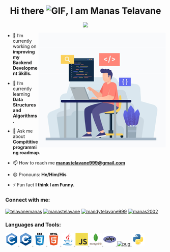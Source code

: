 
<h1 align="center">Hi there <img alt="GIF" src="https://github.com/TheDudeThatCode/TheDudeThatCode/blob/master/Assets/Hi.gif?raw=true" width="40" />, I am Manas Telavane</h1>
<p align="center">
  <img src="https://readme-typing-svg.demolab.com/?lines=A+Compititive+Programmer!;A+Full+Stack+Web+Developer!;A+Open+Source+Contributor!&font=Fira%20Code&center=true&width=380&height=50&duration=4000&pause=1000">
</p>

<!-- <p align="left"> <a href="https://twitter.com/telavanemanas" target="blank"><img src="https://img.shields.io/twitter/follow/telavanemanas?logo=twitter&style=for-the-badge" alt="telavanemanas" /></a> </p> -->
<img align="right" alt="cod" width="400" src="https://raw.githubusercontent.com/manastelavane/imagereadme/main/2842680.jpg">

- 🔭 I’m currently working on **improving my Backend Development Skills.**

- 🌱 I’m currently learning **Data Structures and Algorithms.**

- 💬 Ask me about **Compititive programming roadmap.**

- 📫 How to reach me **manastelavane999@gmail.com**
- 😄 Pronouns: **He/Him/His**

- ⚡ Fun fact **I think I am Funny.**

<h3 align="left">Connect with me:</h3>
<p align="left">
<a href="https://twitter.com/telavanemanas" target="blank"><img align="center" src="https://raw.githubusercontent.com/rahuldkjain/github-profile-readme-generator/master/src/images/icons/Social/twitter.svg" alt="telavanemanas" height="30" width="40" /></a>
<a href="https://linkedin.com/in/manastelavane" target="blank"><img align="center" src="https://raw.githubusercontent.com/rahuldkjain/github-profile-readme-generator/master/src/images/icons/Social/linked-in-alt.svg" alt="manastelavane" height="30" width="40" /></a>
<a href="https://instagram.com/mandytelavane999" target="blank"><img align="center" src="https://raw.githubusercontent.com/rahuldkjain/github-profile-readme-generator/master/src/images/icons/Social/instagram.svg" alt="mandytelavane999" height="30" width="40" /></a>
<a href="https://www.codechef.com/users/manas2002" target="blank"><img align="center" src="https://cdn.jsdelivr.net/npm/simple-icons@3.1.0/icons/codechef.svg" alt="manas2002" height="30" width="40" /></a>
</p>

<h3 align="left">Languages and Tools:</h3>
<p align="left"> <a href="https://www.cprogramming.com/" target="_blank"> <img src="https://raw.githubusercontent.com/devicons/devicon/master/icons/c/c-original.svg" alt="c" width="40" height="40"/> </a> <a href="https://www.w3schools.com/cpp/" target="_blank"> <img src="https://raw.githubusercontent.com/devicons/devicon/master/icons/cplusplus/cplusplus-original.svg" alt="cplusplus" width="40" height="40"/> </a> <a href="https://www.w3schools.com/css/" target="_blank"> <img src="https://raw.githubusercontent.com/devicons/devicon/master/icons/css3/css3-original-wordmark.svg" alt="css3" width="40" height="40"/> </a> <a href="https://www.w3.org/html/" target="_blank"> <img src="https://raw.githubusercontent.com/devicons/devicon/master/icons/html5/html5-original-wordmark.svg" alt="html5" width="40" height="40"/> </a> <a href="https://www.java.com" target="_blank"> <img src="https://raw.githubusercontent.com/devicons/devicon/master/icons/java/java-original.svg" alt="java" width="40" height="40"/> </a> <a href="https://developer.mozilla.org/en-US/docs/Web/JavaScript" target="_blank"> <img src="https://raw.githubusercontent.com/devicons/devicon/master/icons/javascript/javascript-original.svg" alt="javascript" width="40" height="40"/> </a> <a href="https://www.mongodb.com/" target="_blank"> <img src="https://raw.githubusercontent.com/devicons/devicon/master/icons/mongodb/mongodb-original-wordmark.svg" alt="mongodb" width="40" height="40"/> </a> <a href="https://www.php.net" target="_blank"> <img src="https://raw.githubusercontent.com/devicons/devicon/master/icons/php/php-original.svg" alt="php" width="40" height="40"/> </a> <a href="https://pugjs.org" target="_blank"> <img src="https://cdn.worldvectorlogo.com/logos/pug.svg" alt="pug" width="40" height="40"/> </a> <a href="https://www.python.org" target="_blank"> <img src="https://raw.githubusercontent.com/devicons/devicon/master/icons/python/python-original.svg" alt="python" width="40" height="40"/> </a> </p>

<!--
**manastelavane/manastelavane** is a ✨ _special_ ✨ repository because its `README.md` (this file) appears on your GitHub profile.

Here are some ideas to get you started:

- 🔭 I’m currently working on ...
- 🌱 I’m currently learning ...
- 👯 I’m looking to collaborate on ...
- 🤔 I’m looking for help with ...
- 💬 Ask me about ...
- 📫 How to reach me: ...
- 😄 Pronouns: ...
- ⚡ Fun fact: ...
-->
